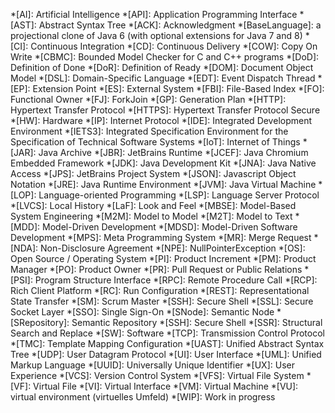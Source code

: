 *[AI]: Artificial Intelligence
*[API]: Application Programming Interface
*[AST]: Abstract Syntax Tree
*[ACK]: Acknowledgment
*[BaseLanguage]: a projectional clone of Java 6 (with optional extensions for Java 7 and 8)
*[CI]: Continuous Integration
*[CD]: Continuous Delivery
*[COW]: Copy On Write
*[CBMC]: Bounded Model Checker for C and C++ programs
*[DoD]: Definition of Done
*[DoR]: Definition of Ready
*[DOM]: Document Object Model
*[DSL]: Domain-Specific Language
*[EDT]: Event Dispatch Thread
*[EP]: Extension Point
*[ES]: External System
*[FBI]: File-Based Index
*[FO]: Functional Owner
*[FJ]: ForkJoin
*[GP]: Generation Plan
*[HTTP]: Hypertext Transfer Protocol
*[HTTPS]: Hypertext Transfer Protocol Secure
*[HW]: Hardware
*[IP]: Internet Protocol
*[IDE]: Integrated Development Environment
*[IETS3]: Integrated Specification Environment for the Specification of Technical Software Systems
*[IoT]: Internet of Things
*[JAR]: Java Archive
*[JBR]: JetBrains Runtime
*[JCEF]: Java Chromium Embedded Framework
*[JDK]: Java Development Kit
*[JNA]: Java Native Access
*[JPS]: JetBrains Project System
*[JSON]: Javascript Object Notation
*[JRE]: Java Runtime Environment
*[JVM]: Java Virtual Machine
*[LOP]: Language-oriented Programming
*[LSP]: Language Server Protocol
*[LVCS]: Local History
*[LaF]: Look and Feel
*[MBSE]: Model-Based System Engineering
*[M2M]: Model to Model
*[M2T]: Model to Text
*[MDD]: Model-Driven Development
*[MDSD]: Model-Driven Software Development
*[MPS]: Meta Programming System
*[MR]: Merge Request
*[NDA]: Non-Disclosure Agreement
*[NPE]: NullPointerException
*[OS]: Open Source / Operating System
*[PI]: Product Increment
*[PM]: Product Manager
*[PO]: Product Owner
*[PR]: Pull Request or Public Relations
*[PSI]: Program Structure Interface
*[RPC]: Remote Procedure Call
*[RCP]: Rich Client Platform
*[RC]: Run Configuration
*[REST]: Representational State Transfer
*[SM]: Scrum Master
*[SSH]: Secure Shell
*[SSL]: Secure Socket Layer
*[SSO]: Single Sign-On
*[SNode]: Semantic Node
*[SRepository]: Semantic Repository
*[SSH]: Secure Shell
*[SSR]: Structural Search and Replace
*[SW]: Software
*[TCP]: Transmission Control Protocol
*[TMC]: Template Mapping Configuration
*[UAST]: Unified Abstract Syntax Tree
*[UDP]: User Datagram Protocol
*[UI]: User Interface
*[UML]: Unified Markup Language
*[UUID]: Universally Unique Identifier
*[UX]: User Experience
*[VCS]: Version Control System
*[VFS]: Virtual File System
*[VF]: Virtual File
*[VI]: Virtual Interface
*[VM]: Virtual Machine
*[VU]: virtual environment (virtuelles Umfeld)
*[WIP]: Work in progress